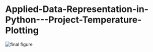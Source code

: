 # Applied-Data-Representation-in-Python---Project-Temperature-Plotting

![final figure](https://github.com/NoriKaneshige/Applied-Data-Representation-in-Python---Project-Temperature-Plotting/edit/master/Assignment2_figure.png)
